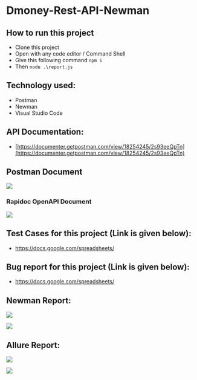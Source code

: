 # Dmoney-Rest-API-Newman

## How to run this project
- Clone this project
- Open with any code editor / Command Shell
- Give this following command ``` npm i ```
- Then ``` node .\report.js ```

## Technology used:
- Postman
- Newman
- Visual Studio Code

## API Documentation:
- [https://documenter.getpostman.com/view/18254245/2s93eeQpTn](https://documenter.getpostman.com/view/18254245/2s93eeQpTn)
## Postman Document
![](https://i.imgur.com/hk4dIUv.png)
### Rapidoc OpenAPI Document
![](https://i.imgur.com/47PhTx3.png)


## Test Cases for this project (Link is given below): 
- https://docs.google.com/spreadsheets/

## Bug report for this project (Link is given below):
- https://docs.google.com/spreadsheets/

## Newman Report:
![](https://i.imgur.com/whqdEyK.png)

![](https://i.imgur.com/oc54qDo.png)

## Allure Report:
![](https://i.imgur.com/AyFDd73.png)

![](https://i.imgur.com/ZwN0Uz0.png)
